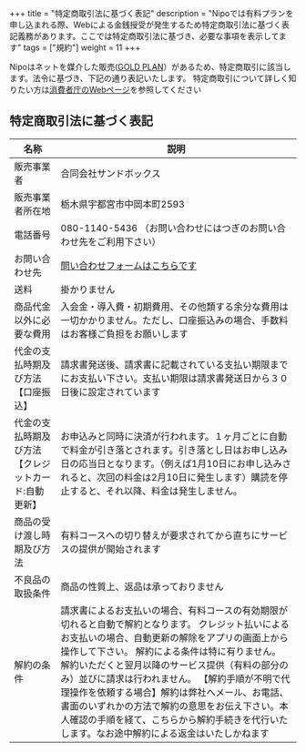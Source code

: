 +++
title = "特定商取引法に基づく表記"
description = "Nipoでは有料プランを申し込まれる際、Webによる金銭授受が発生するため特定商取引法に基づく表記義務があります。ここでは特定商取引法に基づき、必要な事項を表示してます"
tags = ["規約"]
weight = 11
+++

Nipoはネットを媒介した販売([GOLD PLAN](/system/price/)）があるため、特定商取引に該当します。法令に基づき、下記の通り表記いたします。
特定商取引について詳しく知りたい方は[消費者庁のWebページ](http://www.caa.go.jp/policies/policy/consumer_transaction/specified_commercial_transactions/)を参照してください

## 特定商取引法に基づく表記

|名称|説明|
|---|---|
|販売事業者|合同会社サンドボックス|
|販売事業者所在地|栃木県宇都宮市中岡本町2593|
|電話番号|080-1140-5436  （お問い合わせにはつぎのお問い合わせ先をご利用下さい）|
|お問い合わせ先|[問い合わせフォームはこちらです](https://nipo.sndbox.jp/inquery)|
|送料|掛かりません|
|商品代金以外に必要な費用|入会金・導入費・初期費用、その他類する余分な費用は一切かかりません。ただし、口座振込みの場合、手数料はお客様ご負担をお願いします|
|代金の支払時期及び方法【口座振込】|請求書発送後、請求書に記載されている支払い期限までにお支払い下さい。支払い期限は請求書発送日から３０日後に設定されています|
|代金の支払時期及び方法【クレジットカード:自動更新】|お申込みと同時に決済が行われます。１ヶ月ごとに自動で料金が引き落とされます。引き落とし日はお申し込み日の応当日となります。（例えば1月10日にお申し込みされると、次回の料金は2月10日に発生します）購読を停止すると、それ以降、料金は発生しません。|
|商品の受け渡し時期及び方法|有料コースへの切り替えが要求されてから直ちにサービスの提供が開始されます|
|不良品の取扱条件|商品の性質上、返品は承っておりません|
|解約の条件|請求書によるお支払いの場合、有料コースの有効期限が切れると自動で解約となります。  クレジット払いによるお支払いの場合、自動更新の解除をアプリの画面上から操作して下さい。  解約による条件は特に有りません。  解約いただくと翌月以降のサービス提供（有料の部分のみ）並びに請求は行われません。  【解約手順が不明で代理操作を依頼する場合】解約は弊社へメール、お電話、書面のいずれかの方法で解約の意思をお伝え下さい。本人確認の手順を経て、こちらから解約手続きを代行いたします。なお途中解約による返金はいたしかねます|
